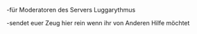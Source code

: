-für Moderatoren des Servers Luggarythmus

-sendet euer Zeug hier rein wenn ihr von Anderen Hilfe möchtet
